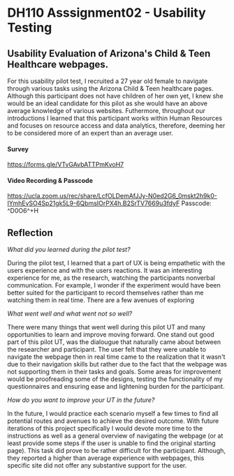 # DH110 Asssignment02 - Usability Testing

## Usability Evaluation of Arizona's Child & Teen Healthcare webpages.
For this usability pilot test, I recruited a 27 year old female to navigate through various tasks using the Arizona Child & Teen healthcare pages. Although this participant does not have children of her own yet, I knew she would be an ideal candidate for this pilot as she would have an above average knowledge of various websites. Futhermore, throughout our introductions I learned that this participant works within Human Resources and focuses on resource access and data analytics, therefore, deeming her to be considered more of an expert than an average user. 

#### Survey 
https://forms.gle/VTvGAvbATTPmKvoH7

#### Video Recording & Passcode
https://ucla.zoom.us/rec/share/LcfOLDemAfJJy-N0ed2G6_0mskt2h9k0-IYmhEvSO4Sp21gk5L9-6QbmsIOrPX4h.B2SrTV7669u3fdyF 
Passcode: ^D0O6^+H


## Reflection
_What did you learned during the pilot test?_

During the pilot test, I learned that a part of UX is being empathetic with the users experience and with the users reactions. It was an interesting experience for me, as the research, watching the participants nonverbal communication. For example, I wonder if the experiment would have been better suited for the participant to record themselves rather than me watching them in real time. There are a few avenues of exploring 

_What went well and what went not so well?_

There were many things that went well during this pilot UT and many opportunities to learn and improve moving forward. One stand out good part of this pilot UT, was the dialougue that naturally came about between the researcher and participant. The user felt that they were unable to navigate the webpage then in real time came to the realization that it wasn't due to their navigation skills but rather due to the fact that the webpage was not supporting them in their tasks and goals. Some areas for improvement would be proofreading some of the designs, testing the functionality of my questionnaires and ensuring ease and lightening burden for the participant.

_How do you want to improve your UT in the future?_

In the future, I would practice each scenario myself a few times to find all potential routes and avenues to achieve the desired outcome. With future iterations of this project specifically I would devote more time to the instructions as well as a general overview of navigating the webpage (or at least provide some steps if the user is unable to find the original starting page). This task did prove to be rather difficult for the participant. Although, they reported a higher than average experience with webpages, this specific site did not offer any substantive support for the user. 
